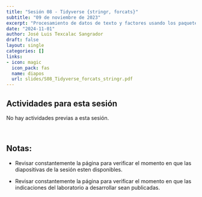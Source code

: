 ```yaml
---
title: "Sesión 08 - Tidyverse {stringr, forcats}"
subtitle: "09 de noviembre de 2023"
excerpt: "Procesamiento de datos de texto y factores usando los paquetes stringr y forcats"
date: "2024-11-01"
author: José Luis Texcalac Sangrador
draft: false
layout: single
categories: []
links:
- icon: magic
  icon_pack: fas
  name: diapos
  url: slides/S08_Tidyverse_forcats_stringr.pdf
---
```


## Actividades para esta sesión 

No hay actividades previas a esta sesión.

&nbsp;

## Notas:

* Revisar constantemente la página para verificar el momento en que las 
diapositivas de la sesión esten disponibles.

* Revisar constantemente la página para verificar el momento en que las 
indicaciones del laboratorio a desarrollar sean publicadas.

&nbsp;
